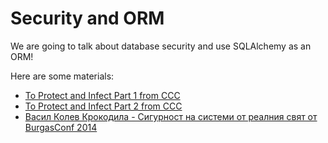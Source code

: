 # Security and ORM

We are going to talk about database security and use SQLAlchemy as an ORM!

Here are some materials:

* [To Protect and Infect Part 1 from CCC](https://www.youtube.com/watch?v=sW-N7qQU-tA)
* [To Protect and Infect Part 2 from CCC](https://www.youtube.com/watch?v=vILAlhwUgIU)
* [Васил Колев Крокодила - Сигурност на системи от реалния свят от BurgasConf 2014](https://www.youtube.com/watch?v=wC4ET20NAjA)

